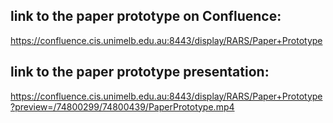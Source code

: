 ## link to the paper prototype on Confluence:
<https://confluence.cis.unimelb.edu.au:8443/display/RARS/Paper+Prototype>
## link to the paper prototype presentation:
<https://confluence.cis.unimelb.edu.au:8443/display/RARS/Paper+Prototype?preview=/74800299/74800439/PaperPrototype.mp4>

